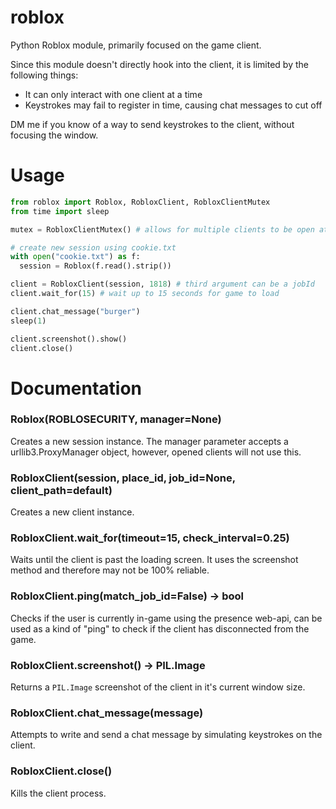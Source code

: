 # roblox
Python Roblox module, primarily focused on the game client.

Since this module doesn't directly hook into the client, it is limited by the following things:
- It can only interact with one client at a time
- Keystrokes may fail to register in time, causing chat messages to cut off

DM me if you know of a way to send keystrokes to the client, without focusing the window.

# Usage
```python
from roblox import Roblox, RobloxClient, RobloxClientMutex
from time import sleep

mutex = RobloxClientMutex() # allows for multiple clients to be open at once

# create new session using cookie.txt
with open("cookie.txt") as f:
  session = Roblox(f.read().strip())

client = RobloxClient(session, 1818) # third argument can be a jobId
client.wait_for(15) # wait up to 15 seconds for game to load

client.chat_message("burger")
sleep(1)

client.screenshot().show()
client.close()
```

# Documentation
### Roblox(ROBLOSECURITY, manager=None)
Creates a new session instance. The manager parameter accepts a urllib3.ProxyManager object, however, opened clients will not use this.

### RobloxClient(session, place_id, job_id=None, client_path=default)
Creates a new client instance.

### RobloxClient.wait_for(timeout=15, check_interval=0.25)
Waits until the client is past the loading screen. It uses the screenshot method and therefore may not be 100% reliable.

### RobloxClient.ping(match_job_id=False) -> bool
Checks if the user is currently in-game using the presence web-api, can be used as a kind of "ping" to check if the client has disconnected from the game.

### RobloxClient.screenshot() -> PIL.Image
Returns a `PIL.Image` screenshot of the client in it's current window size.

### RobloxClient.chat_message(message)
Attempts to write and send a chat message by simulating keystrokes on the client.

### RobloxClient.close()
Kills the client process.
